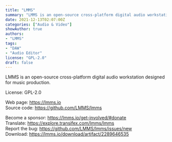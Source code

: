 ```yaml
---
title: "LMMS"
summary: "LMMS is an open-source cross-platform digital audio workstation designed for music production."
date: 2021-12-13T02:07:00Z
categories: ["Audio & Video"]
showAuthor: true
authors:
- "LMMS"
tags: 
- "DAW"
- "Audio Editor"
license: "GPL-2.0"
draft: false
---
```


LMMS is an open-source cross-platform digital audio workstation designed for music production.

License: GPL-2.0

Web page: <https://lmms.io>  
Source code: <https://github.com/LMMS/lmms>

Become a sponsor: <https://lmms.io/get-involved/#donate>  
Translate: <https://explore.transifex.com/lmms/lmms>  
Report the bug: <https://github.com/LMMS/lmms/issues/new>  
Download: <https://lmms.io/download/artifact/2289646535>
